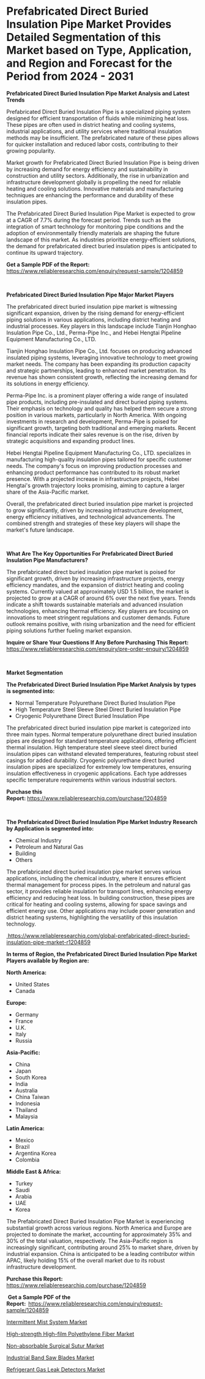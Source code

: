 <p><h1>Prefabricated Direct Buried Insulation Pipe Market Provides Detailed Segmentation of this Market based on Type, Application, and Region and Forecast for the Period from 2024 - 2031</h1></p><p><strong>Prefabricated Direct Buried Insulation Pipe Market Analysis and Latest Trends</strong></p>
<p><p>Prefabricated Direct Buried Insulation Pipe is a specialized piping system designed for efficient transportation of fluids while minimizing heat loss. These pipes are often used in district heating and cooling systems, industrial applications, and utility services where traditional insulation methods may be insufficient. The prefabricated nature of these pipes allows for quicker installation and reduced labor costs, contributing to their growing popularity.</p><p>Market growth for Prefabricated Direct Buried Insulation Pipe is being driven by increasing demand for energy efficiency and sustainability in construction and utility sectors. Additionally, the rise in urbanization and infrastructure development globally is propelling the need for reliable heating and cooling solutions. Innovative materials and manufacturing techniques are enhancing the performance and durability of these insulation pipes. </p><p>The Prefabricated Direct Buried Insulation Pipe Market is expected to grow at a CAGR of 7.7% during the forecast period. Trends such as the integration of smart technology for monitoring pipe conditions and the adoption of environmentally friendly materials are shaping the future landscape of this market. As industries prioritize energy-efficient solutions, the demand for prefabricated direct buried insulation pipes is anticipated to continue its upward trajectory.</p></p>
<p><strong>Get a Sample PDF of the Report:&nbsp;</strong> <a href="https://www.reliableresearchiq.com/enquiry/request-sample/1204859?utm_campaign=104&utm_medium=2&utm_source=Github&utm_content=ia&utm_term=16102024&utm_id=prefabricated-direct-buried-insulation-pipe">https://www.reliableresearchiq.com/enquiry/request-sample/1204859</a></p>
<p>&nbsp;</p>
<p><strong>Prefabricated Direct Buried Insulation Pipe Major Market Players</strong></p>
<p><p>The prefabricated direct buried insulation pipe market is witnessing significant expansion, driven by the rising demand for energy-efficient piping solutions in various applications, including district heating and industrial processes. Key players in this landscape include Tianjin Honghao Insulation Pipe Co., Ltd., Perma-Pipe Inc., and Hebei Hengtai Pipeline Equipment Manufacturing Co., LTD.</p><p>Tianjin Honghao Insulation Pipe Co., Ltd. focuses on producing advanced insulated piping systems, leveraging innovative technology to meet growing market needs. The company has been expanding its production capacity and strategic partnerships, leading to enhanced market penetration. Its revenue has shown consistent growth, reflecting the increasing demand for its solutions in energy efficiency.</p><p>Perma-Pipe Inc. is a prominent player offering a wide range of insulated pipe products, including pre-insulated and direct buried piping systems. Their emphasis on technology and quality has helped them secure a strong position in various markets, particularly in North America. With ongoing investments in research and development, Perma-Pipe is poised for significant growth, targeting both traditional and emerging markets. Recent financial reports indicate their sales revenue is on the rise, driven by strategic acquisitions and expanding product lines.</p><p>Hebei Hengtai Pipeline Equipment Manufacturing Co., LTD. specializes in manufacturing high-quality insulation pipes tailored for specific customer needs. The company's focus on improving production processes and enhancing product performance has contributed to its robust market presence. With a projected increase in infrastructure projects, Hebei Hengtai's growth trajectory looks promising, aiming to capture a larger share of the Asia-Pacific market.</p><p>Overall, the prefabricated direct buried insulation pipe market is projected to grow significantly, driven by increasing infrastructure development, energy efficiency initiatives, and technological advancements. The combined strength and strategies of these key players will shape the market's future landscape.</p></p>
<p>&nbsp;</p>
<p><strong>What Are The Key Opportunities For Prefabricated Direct Buried Insulation Pipe Manufacturers?</strong></p>
<p><p>The prefabricated direct buried insulation pipe market is poised for significant growth, driven by increasing infrastructure projects, energy efficiency mandates, and the expansion of district heating and cooling systems. Currently valued at approximately USD 1.5 billion, the market is projected to grow at a CAGR of around 6% over the next five years. Trends indicate a shift towards sustainable materials and advanced insulation technologies, enhancing thermal efficiency. Key players are focusing on innovations to meet stringent regulations and customer demands. Future outlook remains positive, with rising urbanization and the need for efficient piping solutions further fueling market expansion.</p></p>
<p><strong>Inquire or Share Your Questions If Any Before Purchasing This Report:</strong> <a href="https://www.reliableresearchiq.com/enquiry/pre-order-enquiry/1204859?utm_campaign=104&utm_medium=2&utm_source=Github&utm_content=ia&utm_term=16102024&utm_id=prefabricated-direct-buried-insulation-pipe">https://www.reliableresearchiq.com/enquiry/pre-order-enquiry/1204859</a></p>
<p>&nbsp;</p>
<p><strong>Market Segmentation</strong></p>
<p><strong>The Prefabricated Direct Buried Insulation Pipe Market Analysis by types is segmented into:</strong></p>
<p><ul><li>Normal Temperature Polyurethane Direct Buried Insulation Pipe</li><li>High Temperature Steel Sleeve Steel Direct Buried Insulation Pipe</li><li>Cryogenic Polyurethane Direct Buried Insulation Pipe</li></ul></p>
<p><p>The prefabricated direct buried insulation pipe market is categorized into three main types. Normal temperature polyurethane direct buried insulation pipes are designed for standard temperature applications, offering efficient thermal insulation. High temperature steel sleeve steel direct buried insulation pipes can withstand elevated temperatures, featuring robust steel casings for added durability. Cryogenic polyurethane direct buried insulation pipes are specialized for extremely low temperatures, ensuring insulation effectiveness in cryogenic applications. Each type addresses specific temperature requirements within various industrial sectors.</p></p>
<p><strong>Purchase this Report:&nbsp;</strong><a href="https://www.reliableresearchiq.com/purchase/1204859?utm_campaign=104&utm_medium=2&utm_source=Github&utm_content=ia&utm_term=16102024&utm_id=prefabricated-direct-buried-insulation-pipe">https://www.reliableresearchiq.com/purchase/1204859</a></p>
<p>&nbsp;</p>
<p><strong>The Prefabricated Direct Buried Insulation Pipe Market Industry Research by Application is segmented into:</strong></p>
<p><ul><li>Chemical Industry</li><li>Petroleum and Natural Gas</li><li>Building</li><li>Others</li></ul></p>
<p><p>The prefabricated direct buried insulation pipe market serves various applications, including the chemical industry, where it ensures efficient thermal management for process pipes. In the petroleum and natural gas sector, it provides reliable insulation for transport lines, enhancing energy efficiency and reducing heat loss. In building construction, these pipes are critical for heating and cooling systems, allowing for space savings and efficient energy use. Other applications may include power generation and district heating systems, highlighting the versatility of this insulation technology.</p></p>
<p><a href="https://www.reliableresearchiq.com/global-prefabricated-direct-buried-insulation-pipe-market-r1204859?utm_campaign=104&utm_medium=2&utm_source=Github&utm_content=ia&utm_term=16102024&utm_id=prefabricated-direct-buried-insulation-pipe">&nbsp;https://www.reliableresearchiq.com/global-prefabricated-direct-buried-insulation-pipe-market-r1204859</a></p>
<p><strong>In terms of Region, the Prefabricated Direct Buried Insulation Pipe Market Players available by Region are:</strong></p>
<p>
    <p> <strong> North America: </strong>
        <ul>
            <li>United States</li>
            <li>Canada</li>
        </ul>
        </p> 
    <p> <strong> Europe: </strong>
        <ul>
            <li>Germany</li>
            <li>France</li>
            <li>U.K.</li>
            <li>Italy</li>
            <li>Russia</li>
        </ul>
        </p> 
    <p> <strong> Asia-Pacific: </strong>
        <ul>
            <li>China</li>
            <li>Japan</li>
            <li>South Korea</li>
            <li>India</li>
            <li>Australia</li>
            <li>China Taiwan</li>
            <li>Indonesia</li>
            <li>Thailand</li>
            <li>Malaysia</li>
        </ul>
        </p> 
    <p> <strong> Latin America: </strong>
        <ul>
            <li>Mexico</li>
            <li>Brazil</li>
            <li>Argentina Korea</li>
            <li>Colombia</li>
        </ul>
        </p> 
    <p> <strong> Middle East & Africa: </strong>
        <ul>
            <li>Turkey</li>
            <li>Saudi</li>
            <li>Arabia</li>
            <li>UAE</li>
            <li>Korea</li>
        </ul>
    </p>
    </p>
<p><p>The Prefabricated Direct Buried Insulation Pipe Market is experiencing substantial growth across various regions. North America and Europe are projected to dominate the market, accounting for approximately 35% and 30% of the total valuation, respectively. The Asia-Pacific region is increasingly significant, contributing around 25% to market share, driven by industrial expansion. China is anticipated to be a leading contributor within APAC, likely holding 15% of the overall market due to its robust infrastructure development.</p></p>
<p><strong>Purchase this Report: </strong><a href="https://www.reliableresearchiq.com/purchase/1204859?utm_campaign=104&utm_medium=2&utm_source=Github&utm_content=ia&utm_term=16102024&utm_id=prefabricated-direct-buried-insulation-pipe">https://www.reliableresearchiq.com/purchase/1204859</a></p>
<p>&nbsp;<strong>Get a Sample PDF of the Report:&nbsp;&nbsp;</strong><a href="https://www.reliableresearchiq.com/enquiry/request-sample/1204859?utm_campaign=104&utm_medium=2&utm_source=Github&utm_content=ia&utm_term=16102024&utm_id=prefabricated-direct-buried-insulation-pipe">https://www.reliableresearchiq.com/enquiry/request-sample/1204859</a></p>
<p><strong></strong></p>
<p><p><a href="https://github.com/darientvns/Market-Research-Report-List-1/blob/main/intermittent-mist-system-market.md?utm_campaign=104&utm_medium=2&utm_source=Github&utm_content=ia&utm_term=16102024&utm_id=prefabricated-direct-buried-insulation-pipe">Intermittent Mist System Market</a></p><p><a href="https://github.com/arnaudyclavinec/Market-Research-Report-List-1/blob/main/high-strength-high-film-polyethylene-fiber-market.md?utm_campaign=104&utm_medium=2&utm_source=Github&utm_content=ia&utm_term=16102024&utm_id=prefabricated-direct-buried-insulation-pipe">High-strength High-film Polyethylene Fiber Market</a></p><p><a href="https://www.linkedin.com/pulse/in-depth-non-absorbable-surgical-sutur-market-review-ozycc?trk=public_post_embed_feed-article-content&utm_campaign=104&utm_medium=2&utm_source=Github&utm_content=ia&utm_term=16102024&utm_id=prefabricated-direct-buried-insulation-pipe">Non-absorbable Surgical Sutur Market</a></p><p><a href="https://issuu.com/reportprime-2/docs/industrial-band-saw-blades-market-s_40690e4b8cc2cb?utm_campaign=104&utm_medium=2&utm_source=Github&utm_content=ia&utm_term=16102024&utm_id=prefabricated-direct-buried-insulation-pipe">Industrial Band Saw Blades Market</a></p><p><a href="https://issuu.com/reportprime-2/docs/refrigerant-gas-leak-detectors-mark_caaf86b47ff941?utm_campaign=104&utm_medium=2&utm_source=Github&utm_content=ia&utm_term=16102024&utm_id=prefabricated-direct-buried-insulation-pipe">Refrigerant Gas Leak Detectors Market</a></p></p>